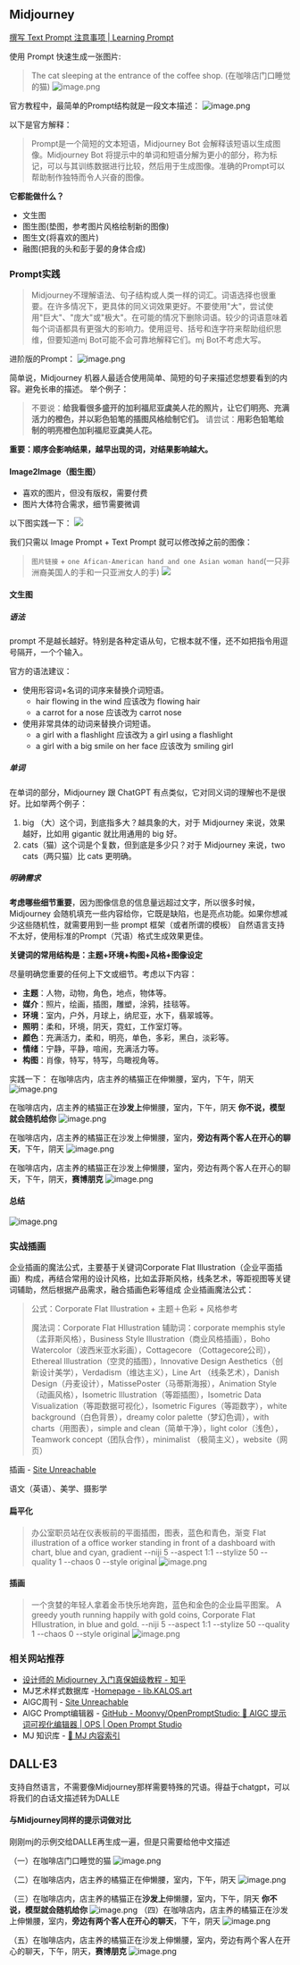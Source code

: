 ## Midjourney

[撰写 Text Prompt 注意事项 | Learning Prompt](https://learningprompt.wiki/zh-Hans/docs/midjourney/mj-tutorial-text-prompt/text-prompt-cautions)

使用 Prompt 快速生成一张图片: 
> The cat sleeping at the entrance of the coffee shop.  (在咖啡店门口睡觉的猫)
![image.png](https://s2.loli.net/2024/01/11/o6wAYZg3SUntE49.png)

官方教程中，最简单的Prompt结构就是一段文本描述：
![image.png](https://s2.loli.net/2024/01/05/w3ZC1lHhiXKagRs.png)

以下是官方解释：
> Prompt是一个简短的文本短语，Midjourney Bot 会解释该短语以生成图像。Midjourney Bot 将提示中的单词和短语分解为更小的部分，称为标记，可以与其训练数据进行比较，然后用于生成图像。准确的Prompt可以帮助制作独特而令人兴奋的图像。

**它都能做什么？**
- 文生图
- 图生图(垫图，参考图片风格绘制新的图像)
- 图生文(将喜欢的图片)
- 融图(把我的头和彭于晏的身体合成)
### Prompt实践
> Midjourney不理解语法、句子结构或人类一样的词汇。词语选择也很重要。在许多情况下，更具体的同义词效果更好。不要使用"大"，尝试使用"巨大"、"庞大"或"极大"。在可能的情况下删除词语。较少的词语意味着每个词语都具有更强大的影响力。使用逗号、括号和连字符来帮助组织思维，但要知道mj Bot可能不会可靠地解释它们。mj Bot不考虑大写。

进阶版的Prompt：
![image.png](https://s2.loli.net/2024/01/03/FO8skIcnBjYvuiN.png)


简单说，Midjourney 机器人最适合使用简单、简短的句子来描述您想要看到的内容。避免长串的描述。
举个例子：
> 不要说：**给我看很多盛开的加利福尼亚虞美人花的照片，让它们明亮、充满活力的橙色，并以彩色铅笔的插图风格绘制它们。**
> 请尝试：**用彩色铅笔绘制的明亮橙色加利福尼亚虞美人花。**

**重要：顺序会影响结果，越早出现的词，对结果影响越大。**

#### Image2Image（图生图）
- 喜欢的图片，但没有版权，需要付费
- 图片大体符合需求，细节需要微调

以下图实践一下：
![](https://res.craft.do/user/full/d845172f-becd-4255-bf79-d722098b2d83/doc/15EA26B6-9B49-4076-B8D8-DFE53ABD52C8/ABFCBA68-C353-43B5-B0D8-EB8CA8B93718_2/DOoxcVSfiXgkl66z77M8vPNbxQSbpXzBTPEh7I5FFWkz/MJ019.jpeg)

我们只需以 Image Prompt + Text Prompt 就可以修改掉之前的图像：
> `图片链接` + `one Afican-American hand and one Asian woman hand`(一只非洲裔美国人的手和一只亚洲女人的手)
![](https://res.craft.do/user/full/d845172f-becd-4255-bf79-d722098b2d83/doc/15EA26B6-9B49-4076-B8D8-DFE53ABD52C8/B9BD4D78-6C58-4A4A-8433-9D562A949CBB_2/xb58eLg0qFxYh6JyyMs4HpXvI1oFxcWfDDXi70zpY1Az/MJ162.png)

#### 文生图

##### 语法
prompt 不是越长越好。特别是各种定语从句，它根本就不懂，还不如把指令用逗号隔开，一个个输入。

官方的语法建议：
- 使用形容词+名词的词序来替换介词短语。
    - hair flowing in the wind 应该改为 flowing hair
    - a carrot for a nose 应该改为 carrot nose
- 使用非常具体的动词来替换介词短语。
    - a girl with a flashlight 应该改为 a girl using a flashlight
    - a girl with a big smile on her face 应该改为 smiling girl
##### 单词
在单词的部分，Midjourney 跟 ChatGPT 有点类似，它对同义词的理解也不是很好。比如举两个例子：
1. big （大）这个词，到底指多大？越具象的大，对于 Midjourney 来说，效果越好，比如用 gigantic 就比用通用的 big 好。
2. cats（猫）这个词是个复数，但到底是多少只？对于 Midjourney 来说，two cats（两只猫）比 cats 更明确。

##### 明确需求
**考虑哪些细节重要**，因为图像信息的信息量远超过文字，所以很多时候，Midjourney 会随机填充一些内容给你，它既是缺陷，也是亮点功能。如果你想减少这些随机性，就需要用到一些 prompt 框架（或者所谓的模板）
自然语言支持不太好，使用标准的Prompt（咒语）格式生成效果更佳。

**关键词的常用结构是：主题+环境+构图+风格+图像设定**

尽量明确您重要的任何上下文或细节。考虑以下内容：
- **主题**：人物，动物，角色，地点，物体等。  
- **媒介**：照片，绘画，插图，雕塑，涂鸦，挂毯等。  
- **环境**：室内，户外，月球上，纳尼亚，水下，翡翠城等。  
- **照明**：柔和，环境，阴天，霓虹，工作室灯等。  
- **颜色**：充满活力，柔和，明亮，单色，多彩，黑白，淡彩等。  
- **情绪**：宁静，平静，喧闹，充满活力等。  
- **构图**：肖像，特写，特写，鸟瞰视角等。

实践一下：
在咖啡店内，店主养的橘猫正在伸懒腰，室内，下午，阴天
![image.png](https://s2.loli.net/2024/01/11/Mr5adwKvUhYgCLc.png)


在咖啡店内，店主养的橘猫正在**沙发上**伸懒腰，室内，下午，阴天
**你不说，模型就会随机给你**
![image.png](https://s2.loli.net/2024/01/11/FmKSh4VfMCnuER9.png)

在咖啡店内，店主养的橘猫正在沙发上伸懒腰，室内，**旁边有两个客人在开心的聊天**，下午，阴天
![image.png](https://s2.loli.net/2024/01/05/3BYzG6kE48brXIL.png)

在咖啡店内，店主养的橘猫正在沙发上伸懒腰，室内，旁边有两个客人在开心的聊天，下午，阴天，**赛博朋克**
![image.png](https://s2.loli.net/2024/01/05/2934XfpPHxguISK.png)

#### 总结
![image.png](https://s2.loli.net/2024/01/06/ts1BWdnEF4ouKeJ.png)

### 实战插画
企业插画的魔法公式，主要基于关键词Corporate Flat Illustration（企业平面插画）构成，再结合常用的设计风格，比如孟菲斯风格，线条艺术，等距视图等关键词辅助，然后根据产品需求，融合插画色彩等组成
企业插画魔法公式：
> 公式：Corporate Flat Illustration  + 主题＋色彩 + 风格参考
> 
> 魔法词：Corporate Flat Hllustration
> 辅助词：corporate memphis style（孟菲斯风格），Business Style Illustration（商业风格插画），Boho Watercolor（波西米亚水彩画），Cottagecore （Cottagecore公司），Ethereal lllustration（空灵的插图），Innovative Design Aesthetics（创新设计美学），Verdadism（维达主义），Line Art （线条艺术），Danish Design（丹麦设计），MatissePoster（马蒂斯海报），Animation Style（动画风格），Isometric Illustration（等距插图），Isometric Data Visualization（等距数据可视化），Isometric Figures（等距数字），white background（白色背景），dreamy color palette（梦幻色调），with charts（用图表），simple and clean（简单干净），light color（浅色），Teamwork concept（团队合作），minimalist （极简主义），website（网页）

插画 - [Site Unreachable](https://www.sohu.com/a/700420548_121124379)

语文（英语）、美学、摄影学

#### 扁平化
> 办公室职员站在仪表板前的平面插图，图表，蓝色和青色，渐变
> Flat illustration of a office worker standing in front of a dashboard with chart, blue and cyan, gradient --niji 5 --aspect 1:1 --stylize 50 --quality 1 --chaos 0 --style original
![image.png](https://s2.loli.net/2024/01/18/huHoWNdlGIUPBr5.png)

#### 插画
> 一个贪婪的年轻人拿着金币快乐地奔跑，蓝色和金色的企业扁平图案。
> A greedy youth running happily with gold coins, Corporate Flat Hllustration, in blue and gold. --niji 5 --aspect 1:1 --stylize 50 --quality 1 --chaos 0 --style original
![image.png](https://s2.loli.net/2024/01/18/kaYH5q1tMnbyWiJ.png)

### 相关网站推荐
- [设计师的 Midjourney 入门真保姆级教程 - 知乎](https://zhuanlan.zhihu.com/p/617025808)
- MJ艺术样式数据库 -[Homepage - lib.KALOS.art](https://lib.kalos.art/)
- AIGC周刊 - [Site Unreachable](https://quail.ink/op7418/)
- AIGC Prompt编辑器 - [GitHub - Moonvy/OpenPromptStudio: 🥣 AIGC 提示词可视化编辑器 | OPS | Open Prompt Studio](https://github.com/Moonvy/OpenPromptStudio)
- MJ 知识库 - [📌 MJ 内容索引](https://tob-design.yuque.com/kxcufk/mj/index)

## DALL·E3
支持自然语言，不需要像Midjourney那样需要特殊的咒语。得益于chatgpt，可以将我们的白话文描述转为DALLE

#### 与Midjourney同样的提示词做对比
刚刚mj的示例交给DALLE再生成一遍，但是只需要给他中文描述

（一）在咖啡店门口睡觉的猫
![image.png](https://s2.loli.net/2024/01/05/LSCo1t7IVkRrBEl.png)

（二）在咖啡店内，店主养的橘猫正在伸懒腰，室内，下午，阴天
![image.png](https://s2.loli.net/2024/01/05/1pOHgl3aYhxIkrN.png)

（三）在咖啡店内，店主养的橘猫正在**沙发上**伸懒腰，室内，下午，阴天
**你不说，模型就会随机给你**
![image.png](https://s2.loli.net/2024/01/05/sI5UPaE1pHR4heB.png)
（四）在咖啡店内，店主养的橘猫正在沙发上伸懒腰，室内，**旁边有两个客人在开心的聊天**，下午，阴天
![image.png](https://s2.loli.net/2024/01/05/3BYzG6kE48brXIL.png)

（五）在咖啡店内，店主养的橘猫正在沙发上伸懒腰，室内，旁边有两个客人在开心的聊天，下午，阴天，**赛博朋克**
![image.png](https://s2.loli.net/2024/01/05/2934XfpPHxguISK.png)